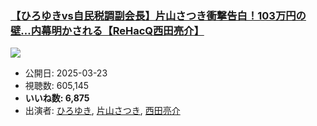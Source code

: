 ### [【ひろゆきvs自民税調副会長】片山さつき衝撃告白！103万円の壁…内幕明かされる【ReHacQ西田亮介】](https://www.youtube.com/watch?v=pwa90Vr8OF4)
[![](https://img.youtube.com/vi/pwa90Vr8OF4/sddefault.jpg)](https://www.youtube.com/watch?v=pwa90Vr8OF4)
-   公開日: 2025-03-23
-   視聴数: 605,145
-   **いいね数: 6,875**
-   出演者: [ひろゆき](/rehacq_fan/people/ひろゆき "wikilink"), [片山さつき](/rehacq_fan/people/片山さつき "wikilink"), [西田亮介](/rehacq_fan/people/西田亮介 "wikilink")
